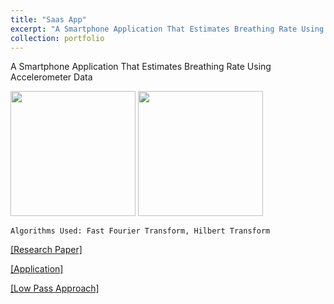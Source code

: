 ```yaml
---
title: "Saas App"
excerpt: "A Smartphone Application That Estimates Breathing Rate Using Accelerometer Data"
collection: portfolio
---
```


A Smartphone Application That Estimates Breathing Rate Using Accelerometer Data

<p float="left">
	<img src="{{ site.url }}{{ site.baseurl }}/images/saas1.png" alt="" width="200" />
	<img src="{{ site.url }}{{ site.baseurl }}/images/saas2.png" alt="" width="200" />
</p>

`Algorithms Used: Fast Fourier Transform, Hilbert Transform`

<a href="{{ site.url }}{{ site.baseurl }}/publication/2009-10-01-paper-title-number-1">[Research Paper]</a>

<a href="" target="_blank">[Application]</a>

<a href="https://github.com/ayushrajdahal/BreathingRateAlgorithms/blob/master/lowPassPeakCount.ipynb" target="_blank">[Low Pass Approach]</a>